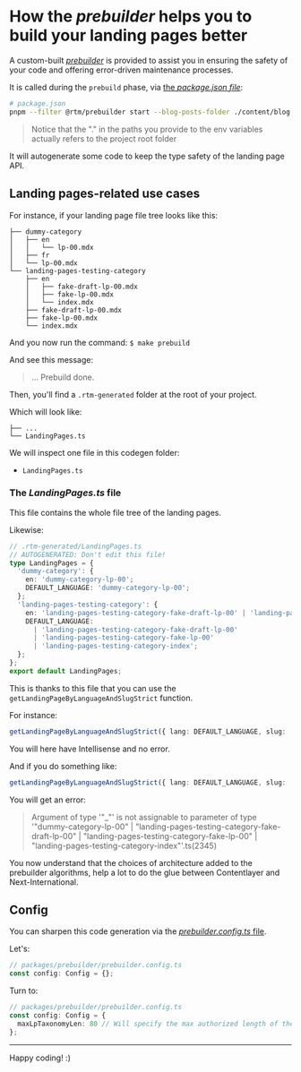 # How the _prebuilder_ helps you to build your landing pages better

A custom-built [_prebuilder_](/packages/prebuilder/) is provided to assist you in ensuring the safety of your code and offering error-driven
maintenance processes.

It is called during the `prebuild` phase, via [the _package.json file_](/package.json):

```bash
# package.json
pnpm --filter @rtm/prebuilder start --blog-posts-folder ./content/blog --i18n-locales-schema ./src/i18n/locales/schema.ts
```

> Notice that the "." in the paths you provide to the env variables actually refers to the project root folder

It will autogenerate some code to keep the type safety of the landing page API.

## Landing pages-related use cases

For instance, if your landing page file tree looks like this:

```
├── dummy-category
│   ├── en
│   │   └── lp-00.mdx
│   ├── fr
│   └── lp-00.mdx
└── landing-pages-testing-category
    ├── en
    │   ├── fake-draft-lp-00.mdx
    │   ├── fake-lp-00.mdx
    │   └── index.mdx
    ├── fake-draft-lp-00.mdx
    ├── fake-lp-00.mdx
    └── index.mdx
```

And you now run the command: `$ make prebuild`

And see this message:

> ... Prebuild done.

Then, you'll find a `.rtm-generated` folder at the root of your project.

Which will look like:

```
├── ...
└── LandingPages.ts
```

We will inspect one file in this codegen folder:

- `LandingPages.ts`

### The _LandingPages.ts_ file

This file contains the whole file tree of the landing pages.

Likewise:

```ts
// .rtm-generated/LandingPages.ts
// AUTOGENERATED: Don't edit this file!
type LandingPages = {
  'dummy-category': {
    en: 'dummy-category-lp-00';
    DEFAULT_LANGUAGE: 'dummy-category-lp-00';
  };
  'landing-pages-testing-category': {
    en: 'landing-pages-testing-category-fake-draft-lp-00' | 'landing-pages-testing-category-fake-lp-00' | 'landing-pages-testing-category-index';
    DEFAULT_LANGUAGE:
      | 'landing-pages-testing-category-fake-draft-lp-00'
      | 'landing-pages-testing-category-fake-lp-00'
      | 'landing-pages-testing-category-index';
  };
};
export default LandingPages;
```

This is thanks to this file that you can use the `getLandingPageByLanguageAndSlugStrict` function.

For instance:

```ts
getLandingPageByLanguageAndSlugStrict({ lang: DEFAULT_LANGUAGE, slug: 'dummy-category-lp-00' });
```

You will here have Intellisense and no error.

And if you do something like:

```ts
getLandingPageByLanguageAndSlugStrict({ lang: DEFAULT_LANGUAGE, slug: '_' });
```

You will get an error:

> Argument of type '"\_"' is not assignable to parameter of type '"dummy-category-lp-00" | "landing-pages-testing-category-fake-draft-lp-00" |
> "landing-pages-testing-category-fake-lp-00" | "landing-pages-testing-category-index"'.ts(2345)

You now understand that the choices of architecture added to the prebuilder algorithms, help a lot to do the glue between Contentlayer and
Next-International.

## Config

You can sharpen this code generation via the [_prebuilder.config.ts_ file](/packages/prebuilder/prebuilder.config.ts).

Let's:

```ts
// packages/prebuilder/prebuilder.config.ts
const config: Config = {};
```

Turn to:

```ts
// packages/prebuilder/prebuilder.config.ts
const config: Config = {
  maxLpTaxonomyLen: 80 // Will specify the max authorized length of the names of your categories and slugs to 80
};
```

---

Happy coding! :)
